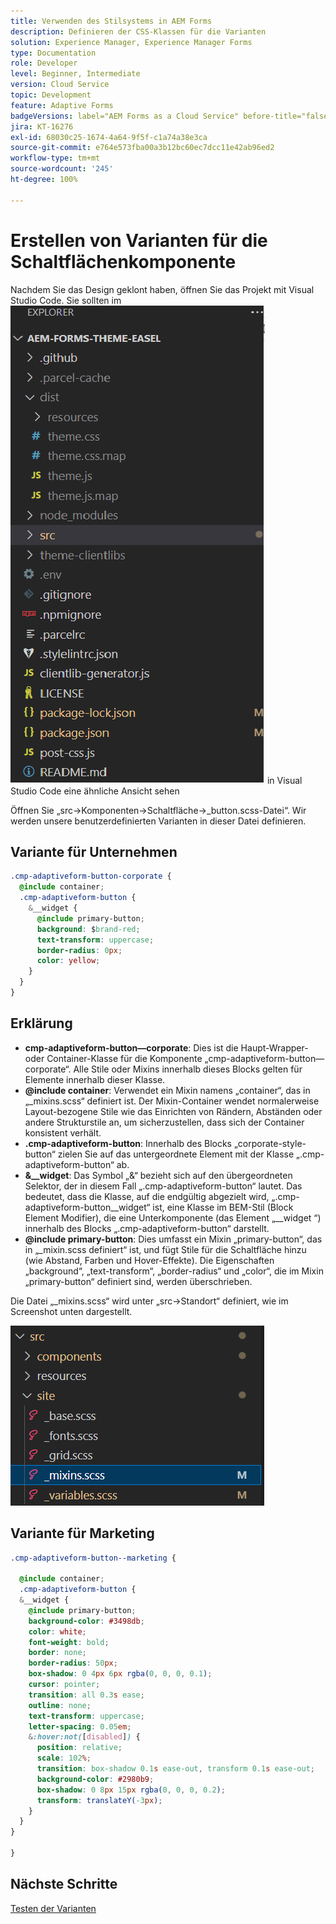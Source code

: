 ```yaml
---
title: Verwenden des Stilsystems in AEM Forms
description: Definieren der CSS-Klassen für die Varianten
solution: Experience Manager, Experience Manager Forms
type: Documentation
role: Developer
level: Beginner, Intermediate
version: Cloud Service
topic: Development
feature: Adaptive Forms
badgeVersions: label="AEM Forms as a Cloud Service" before-title="false"
jira: KT-16276
exl-id: 68030c25-1674-4a64-9f5f-c1a74a38e3ca
source-git-commit: e764e573fba00a3b12bc60ec7dcc11e42ab96ed2
workflow-type: tm+mt
source-wordcount: '245'
ht-degree: 100%

---
```


# Erstellen von Varianten für die Schaltflächenkomponente

Nachdem Sie das Design geklont haben, öffnen Sie das Projekt mit Visual Studio Code. Sie sollten im
![Projekt-Explorer](assets/easel-theme.png)
in Visual Studio Code eine ähnliche Ansicht sehen

Öffnen Sie „src->Komponenten->Schaltfläche->_button.scss-Datei“. Wir werden unsere benutzerdefinierten Varianten in dieser Datei definieren.

## Variante für Unternehmen

```css
.cmp-adaptiveform-button-corporate {
  @include container;
  .cmp-adaptiveform-button {
    &__widget {
      @include primary-button;
      background: $brand-red;
      text-transform: uppercase;
      border-radius: 0px;
      color: yellow;
    }
  }
}
```

## Erklärung

* **cmp-adaptiveform-button—corporate**: Dies ist die Haupt-Wrapper- oder Container-Klasse für die Komponente „cmp-adaptiveform-button—corporate“.
Alle Stile oder Mixins innerhalb dieses Blocks gelten für Elemente innerhalb dieser Klasse.
* **@include container**: Verwendet ein Mixin namens „container“, das in „_mixins.scss“ definiert ist. Der Mixin-Container wendet normalerweise Layout-bezogene Stile wie das Einrichten von Rändern, Abständen oder andere Strukturstile an, um sicherzustellen, dass sich der Container konsistent verhält.
* **.cmp-adaptiveform-button**: Innerhalb des Blocks „corporate-style-button“ zielen Sie auf das untergeordnete Element mit der Klasse „.cmp-adaptiveform-button“ ab.
* **&amp;__widget**: Das Symbol „&amp;“ bezieht sich auf den übergeordneten Selektor, der in diesem Fall „.cmp-adaptiveform-button“ lautet.
Das bedeutet, dass die Klasse, auf die endgültig abgezielt wird, „.cmp-adaptiveform-button__widget“ ist, eine Klasse im BEM-Stil (Block Element Modifier), die eine Unterkomponente (das Element „__widget “) innerhalb des Blocks „.cmp-adaptiveform-button“ darstellt.
* **@include primary-button**: Dies umfasst ein Mixin „primary-button“, das in „_mixin.scss definiert“ ist, und fügt Stile für die Schaltfläche hinzu (wie Abstand, Farben und Hover-Effekte). Die Eigenschaften „background“, „text-transform“, „border-radius“ und „color“, die im Mixin „primary-button“ definiert sind, werden überschrieben.

Die Datei „_mixins.scss“ wird unter „src->Standort“ definiert, wie im Screenshot unten dargestellt.

![mixin.scss](assets/mixins.png)

## Variante für Marketing

```css
.cmp-adaptiveform-button--marketing {
  
  @include container;
  .cmp-adaptiveform-button {
  &__widget {
    @include primary-button;
    background-color: #3498db;
    color: white;
    font-weight: bold;
    border: none;
    border-radius: 50px;
    box-shadow: 0 4px 6px rgba(0, 0, 0, 0.1);
    cursor: pointer;
    transition: all 0.3s ease;
    outline: none;
    text-transform: uppercase;
    letter-spacing: 0.05em;
    &:hover:not([disabled]) {
      position: relative;
      scale: 102%;
      transition: box-shadow 0.1s ease-out, transform 0.1s ease-out;
      background-color: #2980b9;
      box-shadow: 0 8px 15px rgba(0, 0, 0, 0.2);
      transform: translateY(-3px);
    }
  }
}
  
}
```

## Nächste Schritte

[Testen der Varianten](./build.md)
